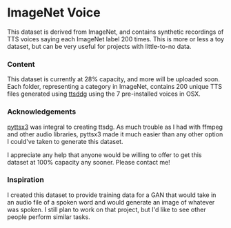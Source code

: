 # ImageNet Voice
This dataset is derived from ImageNet, and contains synthetic recordings of TTS voices saying each ImageNet label 200 times. This is more or less a toy dataset, but can be very useful for projects with little-to-no data.


### Content

This dataset is currently at 28% capacity, and more will be uploaded soon. Each folder, representing a category in ImageNet, contains 200 unique TTS files generated using [ttsddg](https://pypi.org/project/ttsdg/) using the 7 pre-installed voices in OSX. 


### Acknowledgements

[pyttsx3](https://pypi.org/project/pyttsx3/) was integral to creating ttsdg. As much trouble as I had with ffmpeg and other audio libraries, pyttsx3 made it much easier than any other option I could've taken to generate this dataset.

I appreciate any help that anyone would be willing to offer to get this dataset at 100% capacity any sooner. Please contact me!

### Inspiration

I created this dataset to provide training data for a GAN that would take in an audio file of a spoken word and would generate an image of whatever was spoken. I still plan to work on that project, but I'd like to see other people perform similar tasks.
